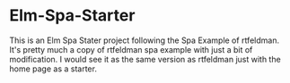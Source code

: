 # Elm-Spa-Starter
This is an Elm Spa Stater project following the Spa Example of rtfeldman.
It's pretty much a copy of rtfeldman spa example with just a bit of modification. I would see it as the same version as rtfeldman just with the home page as a starter.
